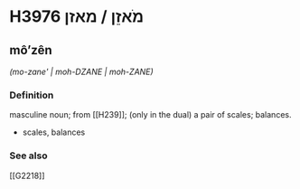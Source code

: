 # H3976 מֹאזֵן / מאזן

## môʼzên

_(mo-zane' | moh-DZANE | moh-ZANE)_

### Definition

masculine noun; from [[H239]]; (only in the dual) a pair of scales; balances.

- scales, balances
### See also

[[G2218]]


